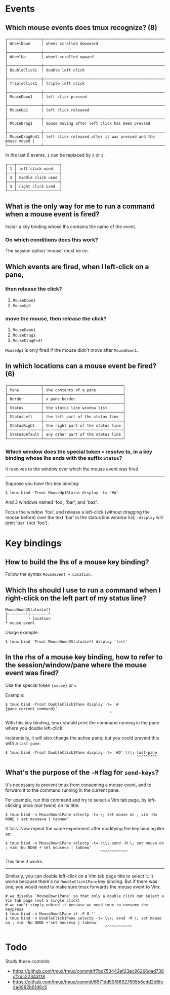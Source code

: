 # Events
## Which mouse events does tmux recognize?  (8)

    ┌───────────────┬──────────────────────────────────────────────────────────────┐
    │ WheelDown     │ wheel scrolled downward                                      │
    ├───────────────┼──────────────────────────────────────────────────────────────┤
    │ WheelUp       │ wheel scrolled upward                                        │
    ├───────────────┼──────────────────────────────────────────────────────────────┤
    │ DoubleClick1  │ double left click                                            │
    ├───────────────┼──────────────────────────────────────────────────────────────┤
    │ TripleClick1  │ triple left click                                            │
    ├───────────────┼──────────────────────────────────────────────────────────────┤
    │ MouseDown1    │ left click pressed                                           │
    ├───────────────┼──────────────────────────────────────────────────────────────┤
    │ MouseUp1      │ left click released                                          │
    ├───────────────┼──────────────────────────────────────────────────────────────┤
    │ MouseDrag1    │ mouse moving after left click has been pressed               │
    ├───────────────┼──────────────────────────────────────────────────────────────┤
    │ MouseDragEnd1 │ left click released after it was pressed and the mouse moved │
    └───────────────┴──────────────────────────────────────────────────────────────┘

In the last 6 events, `1` can be replaced by `2` or `3`.

    ┌───┬───────────────────┐
    │ 1 │ left click used   │
    ├───┼───────────────────┤
    │ 2 │ middle click used │
    ├───┼───────────────────┤
    │ 3 │ right click used  │
    └───┴───────────────────┘

##
## What is the only way for me to run a command when a mouse event is fired?

Install a key binding whose lhs contains the name of the event.

### On which conditions does this work?

The session option 'mouse' must be on.

##
## Which events are fired, when I left-click on a pane,
### then release the click?

   1. `MouseDown1`
   2. `MouseUp1`

### move the mouse, then release the click?

   1. `MouseDown1`
   2. `MouseDrag1`
   3. `MouseDragEnd1`

`MouseUp1` is only fired if the mouse didn't move after `MouseDown1`.

##
## In which locations can a mouse event be fired?  (6)

    ┌───────────────┬───────────────────────────────────┐
    │ Pane          │ the contents of a pane            │
    ├───────────────┼───────────────────────────────────┤
    │ Border        │ a pane border                     │
    ├───────────────┼───────────────────────────────────┤
    │ Status        │ the status line window list       │
    ├───────────────┼───────────────────────────────────┤
    │ StatusLeft    │ the left part of the status line  │
    ├───────────────┼───────────────────────────────────┤
    │ StatusRight   │ the right part of the status line │
    ├───────────────┼───────────────────────────────────┤
    │ StatusDefault │ any other part of the status line │
    └───────────────┴───────────────────────────────────┘

### Which window does the special token `=` resolve to, in a key binding whose lhs ends with the suffix `Status`?

It resolves to the window over which the mouse event was fired.

---

Suppose you have this key binding:

    $ tmux bind -Troot MouseUp1Status display -t= '#W'

And 3 windows named 'foo', 'bar', and 'baz'.

Focus the  window 'foo', and  release a  left-click (without dragging  the mouse
before) over  the text  'bar' in  the status line  window list;  `:display` will
print 'bar' (not 'foo').

##
# Key bindings
## How to build the lhs of a mouse key binding?

Follow the syntax `MouseEvent + Location`.

## Which lhs should I use to run a command when I right-click on the left part of my status line?

    MouseDown3StatusLeft
    ├────────┘├────────┘
    │         └ location
    └ mouse event

Usage example:

    $ tmux bind -Troot MouseDown3StatusLeft display 'test'

## In the rhs of a mouse key binding, how to refer to the session/window/pane where the mouse event was fired?

Use the special token `{mouse}` or `=`.

Example:

    $ tmux bind -Troot DoubleClick1Pane display -t= '#{pane_current_command}'
                                                  ^

With this key binding,  tmux should print the command running  in the pane where
you double left-click.

Incidentally, it will also change the active pane; but you could prevent this with a `last-pane`:

    $ tmux bind -Troot DoubleClick1Pane display -t= '#D' \\\; last-pane
                                                              ^^^^^^^^^

##
## What's the purpose of the `-M` flag for `send-keys`?

It's necessary to prevent  tmux from consuming a mouse event,  and to forward it
to the command running in the current pane.

For example, run this command and try to select a Vim tab page, by left-clicking
once (not twice) on its title:

    $ tmux bind -n MouseDown1Pane selectp -t= \; set mouse on ; vim -Nu NONE +'set mouse=a | tabnew'

It fails.
Now repeat the same experiment after modifying the key binding like so:

    $ tmux bind -n MouseDown1Pane selectp -t= \\\; send -M \; set mouse on ; vim -Nu NONE +'set mouse=a | tabnew'
                                              ^^^^^^^^^^^^

This time it works.

---

Similarly, you can double left-click on a Vim tab page title to select it.
It works because there's no `DoubleClick1Pane` key binding.
But if there was one, you would need  to make sure tmux forwards the mouse event
to Vim:

    # we disable `MouseDown1Pane` so that only a double click can select a Vim tab page (not a single click)
    # we can't simply unbind it because we need tmux to consume the keypress
    $ tmux bind -n MouseDown1Pane if -F 0 ''
    $ tmux bind -n DoubleClick1Pane selectp -t= \\\; send -M \; set mouse on ; vim -Nu NONE +'set mouse=a | tabnew'
                                                ^^^^^^^^^^^^

##
# Todo

Study these commits:

- <https://github.com/tmux/tmux/commit/f7bc753442ef23ec96266dad738cf2dc22343118>
- <https://github.com/tmux/tmux/commit/6571dd50f86927595b6edd2d6fe4a8982b61d8c6>
